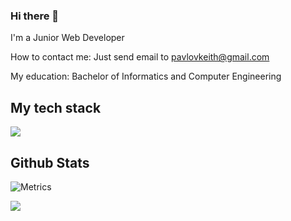 <!--
**pavlovkeith/pavlovkeith** is a ✨ _special_ ✨ repository because its `README.md` (this file) appears on your GitHub profile.

Here are some ideas to get you started:

- 🔭 I’m currently working on ...
- 🌱 I’m currently learning ...
- 👯 I’m looking to collaborate on ...
- 🤔 I’m looking for help with ...
- 💬 Ask me about ...
- 📫 How to reach me: ...
- 😄 Pronouns: ...
- ⚡ Fun fact: ...
-->

### Hi there 👋

I'm a Junior Web Developer

How to contact me: Just send email to [pavlovkeith@gmail.com](mailto:pavlovkeith@gmail.com)

My education: Bachelor of Informatics and Computer Engineering

## My tech stack

![](https://img.shields.io/badge/JavaScript-F7DF1E?style=for-the-badge&logo=javascript&logoColor=black)

## Github Stats

![Metrics](/github-metrics.svg)

[![](https://visitcount.itsvg.in/api?id=solar05&label=Profile%20Views&color=11&pretty=false)](https://visitcount.itsvg.in)
